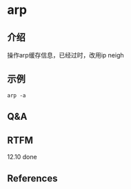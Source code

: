 
# arp 

## 介绍

操作arp缓存信息，已经过时，改用ip neigh
## 示例

```text
arp -a
```

## Q&A


## RTFM

12.10 done

## References

